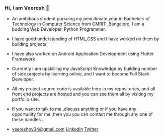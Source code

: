 ### Hi, I am Veeresh 👋

</hr>

- An ambitious student pursuing my penultimate year in Bachelors of Technology in Computer Science from CMRIT ,Bangalore. I am a budding Web Developer, Python Programmer.

- I have good understanding of HTML,CSS and I have worked on them by building projects.
- I have also worked on Android Application Development using Flutter Framework 
<!-- 
- 🔭 I’m currently working on ...
- 🌱 I’m currently learning ...
- 👯 I’m looking to collaborate on  -->
<!-- - 🤔 I’m looking for help with ... -->
<!-- - 💬 Ask me about ... -->
- Currently I am upskilling my JavaScript Knowledge by building number of side projects by learning online, and I want to become Full Stack Developer.

- All my project source code is available here in my repositories, and all front end projects are hosted and you can see them all by visiting my portfolio site.
- If you want to talk to me ,discuss anything or if you have any opportunity for me ,then you you can contact me through any one of these handles .
- veereshbv04@gmail.com                     [LinkedIn](https://www.linkedin.com/in/veereshbv04/)                    [Twitter](https://twitter.com/veereshbv04)
<!-- - 😄 Pronouns: ...
- ⚡ Fun fact: ... -->

